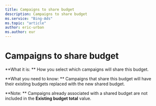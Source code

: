 ```yaml
---
title: Campaigns to share budget
description: Campaigns to share budget
ms.service: "Bing-Ads"
ms.topic: "article"
author: eric-urban
ms.author: eur
---
```


# Campaigns to share budget

**What it is: **        How you select which campaigns will share this budget.

**What you need to know: **       Campaigns that share this budget will have their existing budgets replaced with the new shared budget.

**Note: **        Campaigns already associated with a shared budget are not included in the **Existing budget total** value.



